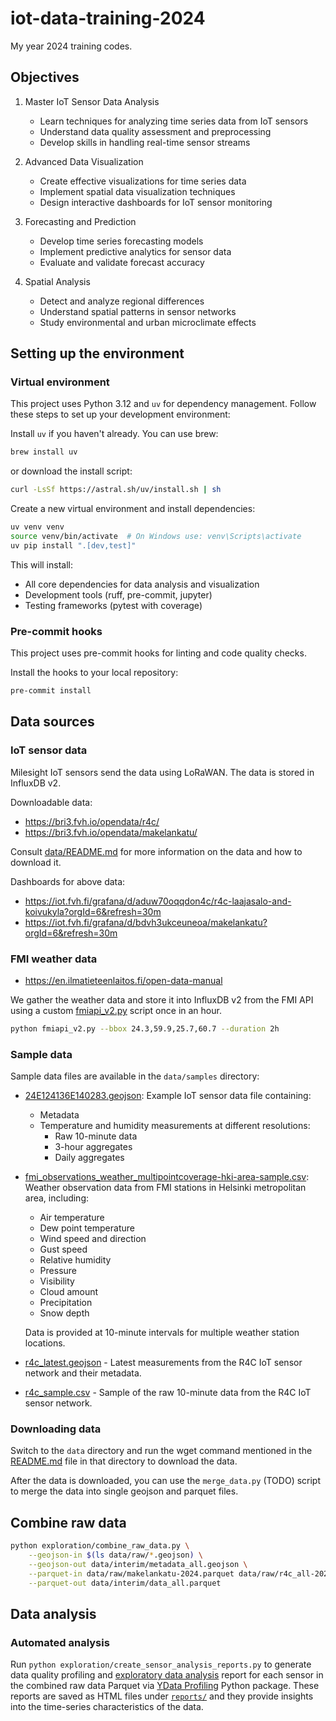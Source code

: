 # iot-data-training-2024
My year 2024 training codes.

## Objectives

1. Master IoT Sensor Data Analysis
   - Learn techniques for analyzing time series data from IoT sensors
   - Understand data quality assessment and preprocessing
   - Develop skills in handling real-time sensor streams

1. Advanced Data Visualization
   - Create effective visualizations for time series data
   - Implement spatial data visualization techniques
   - Design interactive dashboards for IoT sensor monitoring

1. Forecasting and Prediction
   - Develop time series forecasting models
   - Implement predictive analytics for sensor data
   - Evaluate and validate forecast accuracy

1. Spatial Analysis
   - Detect and analyze regional differences
   - Understand spatial patterns in sensor networks
   - Study environmental and urban microclimate effects

## Setting up the environment

### Virtual environment

This project uses Python 3.12 and `uv` for dependency management. Follow these steps to set up your development environment:

Install `uv` if you haven't already. You can use brew:

```bash
brew install uv
```

or download the install script:
```bash
curl -LsSf https://astral.sh/uv/install.sh | sh
```

Create a new virtual environment and install dependencies:
```bash
uv venv venv
source venv/bin/activate  # On Windows use: venv\Scripts\activate
uv pip install ".[dev,test]"
```

This will install:
- All core dependencies for data analysis and visualization
- Development tools (ruff, pre-commit, jupyter)
- Testing frameworks (pytest with coverage)

### Pre-commit hooks

This project uses pre-commit hooks for linting and code quality checks.

Install the hooks to your local repository:
```bash
pre-commit install
```

## Data sources

### IoT sensor data

Milesight IoT sensors send the data using LoRaWAN. The data is stored in InfluxDB v2.

Downloadable data:
- https://bri3.fvh.io/opendata/r4c/
- https://bri3.fvh.io/opendata/makelankatu/

Consult [data/README.md](data/README.md) for more information on the data
and how to download it.

Dashboards for above data:
- https://iot.fvh.fi/grafana/d/aduw70oqqdon4c/r4c-laajasalo-and-koivukyla?orgId=6&refresh=30m
- https://iot.fvh.fi/grafana/d/bdvh3ukceuneoa/makelankatu?orgId=6&refresh=30m

### FMI weather data

- https://en.ilmatieteenlaitos.fi/open-data-manual

We gather the weather data and store it into InfluxDB v2
from the FMI API using a custom
[fmiapi_v2.py](https://github.com/VekotinVerstas/DataManagementScripts/blob/master/FmiAPI/fmiapi_v2.py)
script once in an hour.


```bash
python fmiapi_v2.py --bbox 24.3,59.9,25.7,60.7 --duration 2h
```

### Sample data

Sample data files are available in the `data/samples` directory:
- [24E124136E140283.geojson](data/samples/24E124136E140283.geojson): Example IoT sensor data file containing:
  - Metadata
  - Temperature and humidity measurements at different resolutions:
    - Raw 10-minute data
    - 3-hour aggregates
    - Daily aggregates
- [fmi_observations_weather_multipointcoverage-hki-area-sample.csv](data/samples/fmi_observations_weather_multipointcoverage-hki-area-sample.csv): Weather observation data from FMI stations in Helsinki metropolitan area, including:
  - Air temperature
  - Dew point temperature
  - Wind speed and direction
  - Gust speed
  - Relative humidity
  - Pressure
  - Visibility
  - Cloud amount
  - Precipitation
  - Snow depth

  Data is provided at 10-minute intervals for multiple weather station locations.
- [r4c_latest.geojson](data/samples/r4c_latest.geojson) - Latest measurements from the R4C IoT sensor network and their metadata.
- [r4c_sample.csv](data/samples/r4c_sample.csv) - Sample of the raw 10-minute data from the R4C IoT sensor network.

### Downloading data

Switch to the `data` directory and run the wget command mentioned
in the [README.md](data/README.md) file in that directory to download the data.

After the data is downloaded, you can use the `merge_data.py` (TODO)
script to merge the data into single geojson and parquet files.

## Combine raw data

```bash
python exploration/combine_raw_data.py \
    --geojson-in $(ls data/raw/*.geojson) \
    --geojson-out data/interim/metadata_all.geojson \
    --parquet-in data/raw/makelankatu-2024.parquet data/raw/r4c_all-2024.parquet \
    --parquet-out data/interim/data_all.parquet
```

## Data analysis

### Automated analysis
Run `python exploration/create_sensor_analysis_reports.py` to generate
data quality profiling and
[exploratory data analysis](https://en.wikipedia.org/wiki/Exploratory_data_analysis)
report for each sensor in the combined raw data Parquet via
[YData Profiling](https://docs.profiling.ydata.ai/latest/features/time_series_datasets/) Python package.
These reports are saved as HTML files under [`reports/`](./reports/) and they
provide insights into the time-series characteristics of the data.
